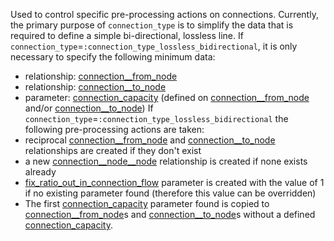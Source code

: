 Used to control specific pre-processing actions on connections. Currently, the primary purpose of `connection_type` is to simplify the data that is required to define a simple bi-directional, lossless line. If `connection_type`=`:connection_type_lossless_bidirectional`, it is only necessary to specify the following minimum data:
 - relationship: [connection__from_node](@ref)
 - relationship: [connection__to_node](@ref)
 - parameter: [connection_capacity](@ref) (defined on [connection__from_node](@ref) and/or [connection__to_node](@ref))
If `connection_type`=`:connection_type_lossless_bidirectional` the following pre-processing actions are taken:
 - reciprocal [connection__from_node](@ref) and [connection__to_node](@ref) relationships are created if they don't exist
 - a new [connection\_\_node\_\_node](@ref) relationship is created if none exists already
 - [fix\_ratio\_out\_in\_connection\_flow](@ref) parameter is created with the value of 1 if no existing parameter found (therefore this value can be overridden)
 - The first [connection_capacity](@ref) parameter found is copied to [connection__from_node](@ref)s and [connection__to_node](@ref)s without a defined [connection_capacity](@ref).
